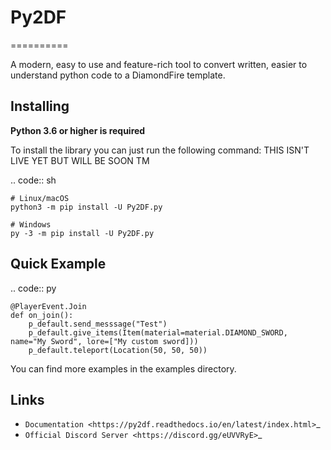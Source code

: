 # Py2DF
==========

A modern, easy to use and feature-rich tool to convert written, easier to understand python code to a DiamondFire template.

Installing
----------

**Python 3.6 or higher is required**

To install the library you can just run the following command:   THIS ISN'T LIVE YET BUT WILL BE SOON TM

.. code:: sh

    # Linux/macOS
    python3 -m pip install -U Py2DF.py

    # Windows
    py -3 -m pip install -U Py2DF.py


Quick Example
--------------

.. code:: py

    @PlayerEvent.Join
    def on_join():
        p_default.send_messsage("Test")
        p_default.give_items(Item(material=material.DIAMOND_SWORD, name="My Sword", lore=["My custom sword]))
        p_default.teleport(Location(50, 50, 50))
        

You can find more examples in the examples directory.

Links
------

- `Documentation <https://py2df.readthedocs.io/en/latest/index.html>`_
- `Official Discord Server <https://discord.gg/eUVVRyE>`_
